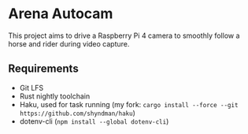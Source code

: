 # Arena Autocam

This project aims to drive a Raspberry Pi 4 camera to smoothly follow a horse
and rider during video capture.

## Requirements

* Git LFS
* Rust nightly toolchain
* Haku, used for task running (my fork: `cargo install --force --git
  https://github.com/shyndman/haku`)
* dotenv-cli (`npm install --global dotenv-cli`)
